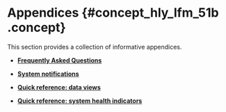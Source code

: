 # Appendices {#concept_hly_lfm_51b .concept}

This section provides a collection of informative appendices.

-   **[Frequently Asked Questions](../appendices/appendix_frequently-asked-questions.html)**  

-   **[System notifications](../appendices/appendix_system-notifications.html)**  

-   **[Quick reference: data views](../appendices/appendix_quickref_data-views.html)**  

-   **[Quick reference: system health indicators](../appendices/appendix_quickref_health_indicators.html)**  


